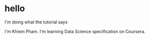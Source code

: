 # hello
I'm doing what the tutorial says

I'm Khiem Pham. I'm learning Data Science specification on Coursera.
